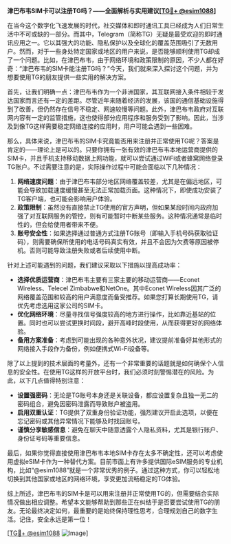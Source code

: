 **津巴布韦SIM卡可以注册TG吗？——全面解析与实用建议[[TG💪+ @esim1088](https://t.me/s/esim1088)]**

在当今这个数字化飞速发展的时代，社交媒体和即时通讯工具已经成为人们日常生活中不可或缺的一部分。而其中，Telegram（简称TG）无疑是最受欢迎的即时通讯应用之一。它以其强大的功能、隐私保护以及全球化的覆盖范围吸引了无数用户。然而，对于一些身处特定国家或地区的用户来说，是否能够顺利使用TG却成了一个问题。比如，在津巴布韦，由于网络环境和政策限制的原因，不少人都在好奇：“津巴布韦的SIM卡能注册TG吗？”今天，我们就来深入探讨这个问题，并为想要使用TG的朋友提供一些实用的解决方案。

首先，让我们明确一点：津巴布韦作为一个非洲国家，其互联网接入条件相较于发达国家而言还有一定的差距。尽管近年来随着经济的发展，该国的通信基础设施得到了改善，但仍然存在信号不稳定、网速较慢等问题。此外，津巴布韦政府对互联网内容有一定的监管措施，这也使得部分应用程序和服务受到了影响。因此，当涉及到像TG这样需要稳定网络连接的应用时，用户可能会遇到一些困难。

那么，具体来说，津巴布韦的SIM卡究竟能否用来注册并正常使用TG呢？答案是肯定的——理论上是可以的。只要你拥有一张有效的津巴布韦本地运营商提供的SIM卡，并且手机支持移动数据上网功能，就可以尝试通过WiFi或者蜂窝网络登录TG账户。不过需要注意的是，实际操作过程中可能会面临以下几种情况：

1. **网络速度问题**：由于津巴布韦部分地区网络覆盖较差，尤其是在偏远地区，可能会导致加载速度缓慢甚至无法正常加载页面。这种情况下，即使成功安装了TG客户端，也可能会影响用户体验。
2. **政策限制**：虽然没有直接禁止TG使用的官方声明，但如果某段时间内政府加强了对互联网服务的管控，则有可能暂时中断某些服务。这种情况通常是临时性的，但会给使用者带来不便。
3. **账号安全性**：如果选择通过普通方式注册TG账号（即输入手机号码获取验证码），则需要确保所使用的电话号码真实有效，并且不会因为欠费等原因被停机。否则可能导致注册失败或者后续使用中断。

针对上述可能遇到的问题，我们建议采取以下措施以提高成功率：

- **选择优质运营商**：津巴布韦主要有三家主要的移动运营商——Econet Wireless、Telecel Zimbabwe和NetOne。其中Econet Wireless因其广泛的网络覆盖范围和较高的用户满意度而备受推荐。如果您打算长期使用TG，请优先考虑选用这家公司的SIM卡。
- **优化网络环境**：尽量寻找信号强度较高的地方进行操作，比如靠近基站的位置。同时也可以尝试更换时间段，避开高峰时段使用，从而获得更好的网络体验。
- **备用方案准备**：考虑到可能出现的各种意外状况，建议提前准备好其他形式的网络接入手段作为备份，例如便携式Wi-Fi设备等。

除了以上提到的技术层面的考量外，还有一个非常重要的话题就是如何确保个人信息的安全性。在使用TG这样的开放平台时，我们必须时刻警惕潜在的风险。为此，以下几点值得特别注意：

- **设置强密码**：无论是TG账号本身还是关联设备，都应设置复杂且独一无二的密码组合，避免因密码泄露而导致账户被盗用。
- **启用双重认证**：TG提供了双重身份验证功能，强烈建议开启此选项，以便在忘记密码或其他异常情况下能够及时找回账号。
- **谨慎分享敏感信息**：避免在聊天中随意透露个人隐私资料，尤其是银行账户、身份证号码等重要信息。

最后，如果你觉得直接使用津巴布韦本地SIM卡存在太多不确定性，还可以考虑使用虚拟eSIM卡作为一种替代方案。目前市面上有许多提供国际eSIM服务的专业机构，比如“@esim1088”就是一个非常优秀的例子。通过这种方式，你可以轻松地切换到其他国家或地区的网络环境，享受更加流畅稳定的TG体验。

综上所述，津巴布韦的SIM卡是可以用来注册并正常使用TG的，但需要结合实际情况做出相应调整。希望本文能够帮助到那些正在纠结于是否要尝试使用TG的朋友。无论最终决定如何，最重要的是始终保持理性思考，合理规划自己的数字生活。记住，安全永远是第一位！

[[TG💪+ @esim1088](https://t.me/s/esim1088) ![Image](https://i.postimg.cc/4NQfJmqS/Snipaste-2025-05-13-00-14-12.png)]